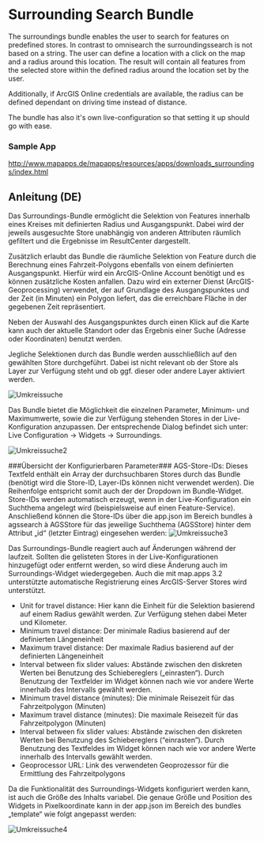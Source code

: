 # Surrounding Search Bundle
The surroundings bundle enables the user to search for features on predefined stores. In contrast to omnisearch the surroundingssearch is not based on a string. The user can define a location with a click on the map and a radius around this location. The result will contain all features from the selected store within the defined radius around the location set by the user.

Additionally, if ArcGIS Online credentials are available, the radius can be defined dependant on driving time instead of distance.

The bundle has also it's own live-configuration so that setting it up should go with ease. 

### Sample App ###
http://www.mapapps.de/mapapps/resources/apps/downloads_surroundings/index.html

Anleitung (DE)
--------------
Das Surroundings-Bundle ermöglicht die Selektion von Features innerhalb eines Kreises mit definierten Radius und Ausgangspunkt. Dabei wird der jeweils ausgesuchte Store unabhängig von anderen Attributen räumlich gefiltert und die Ergebnisse im ResultCenter dargestellt.

Zusätzlich erlaubt das Bundle die räumliche Selektion von Feature durch die Berechnung eines Fahrzeit-Polygons ebenfalls von einem definierten Ausgangspunkt. Hierfür wird ein ArcGIS-Online Account benötigt und es können zusätzliche Kosten anfallen. Dazu wird ein externer Dienst (ArcGIS-Geoprocessing) verwendet, der auf Grundlage des Ausgangspunktes und der Zeit (in Minuten) ein Polygon liefert, das die erreichbare Fläche in der gegebenen Zeit repräsentiert.

Neben der Auswahl des Ausgangspunktes durch einen Klick auf die Karte kann auch der aktuelle Standort oder das Ergebnis einer Suche (Adresse oder Koordinaten) benutzt werden.

Jegliche Selektionen durch das Bundle werden ausschließlich auf den gewählten Store durchgeführt. Dabei ist nicht relevant ob der Store als Layer zur Verfügung steht und ob ggf. dieser oder andere Layer aktiviert werden.

![Umkreissuche](http://developernetwork.conterra.de/en/system/files/images/surrounding1.png)

Das Bundle bietet die Möglichkeit die einzelnen Parameter, Minimum- und Maximumwerte, sowie die zur Verfügung stehenden Stores in der Live-Konfiguration anzupassen. Der entsprechende Dialog befindet sich unter: Live Configuration -> Widgets -> Surroundings.

![Umkreissuche2](http://developernetwork.conterra.de/en/system/files/images/surrounding2.png)

###Übersicht der Konfigurierbaren Parameter###
AGS-Store-IDs: Dieses Textfeld enthält ein Array der durchsuchbaren Stores durch das Bundle (benötigt wird die Store-ID, Layer-IDs können nicht verwendet werden). Die Reihenfolge entspricht somit auch der der Dropdown im Bundle-Widget. Store-IDs werden automatisch erzeugt, wenn in der Live-Konfiguration ein Suchthema angelegt wird (beispielsweise auf einen Feature-Service). Anschließend können die Store-IDs über die app.json im Bereich bundles à agssearch à AGSStore für das jeweilige Suchthema (AGSStore) hinter dem Attribut „id“ (letzter Eintrag) eingesehen werden:
![Umkreissuche3](http://developernetwork.conterra.de/en/system/files/images/surrounding3.png)

Das Surroundings-Bundle reagiert auch auf Änderungen während der laufzeit. Sollten die gelisteten Stores in der Live-Konfigurationen hinzugefügt oder entfernt werden, so wird diese Änderung auch im Surroundings-Widget wiedergegeben. Auch die mit map.apps 3.2 unterstützte automatische Registrierung eines ArcGIS-Server Stores wird unterstützt.
- Unit for travel distance: Hier kann die Einheit für die Selektion basierend auf einem Radius gewählt werden. Zur Verfügung stehen dabei Meter und Kilometer.
- Minimum travel distance: Der minimale Radius basierend auf der definierten Längeneinheit
- Maximum travel distance: Der maximale Radius basierend auf der definierten Längeneinheit
- Interval between fix slider values: Abstände zwischen den diskreten Werten bei Benutzung des Schiebereglers („einrasten“). Durch Benutzung der Textfelder im Widget können nach wie vor andere Werte innerhalb des Intervalls gewählt werden.
- Minimum travel distance (minutes): Die minimale Reisezeit für das Fahrzeitpolygon (Minuten)
- Maximum travel distance (minutes): Die maximale Reisezeit für das Fahrzeitpolygon (Minuten)
- Interval between fix slider values: Abstände zwischen den diskreten Werten bei Benutzung des Schiebereglers (“einrasten”). Durch Benutzung des Textfeldes im Widget können nach wie vor andere Werte innerhalb des Intervalls gewählt werden.
- Geoprocessor URL: Link des verwendeten Geoprozessor für die Ermittlung des Fahrzeitpolygons

Da die Funktionalität des Surroundings-Widgets konfiguriert werden kann, ist auch die Größe des Inhalts variabel. Die genaue Größe und Position des Widgets in Pixelkoordinate kann in der app.json im Bereich des bundles „template“ wie folgt angepasst werden:

![Umkreissuche4](http://developernetwork.conterra.de/en/system/files/images/surrounding4.png)
